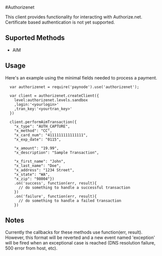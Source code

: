 #Authorizenet

This client provides functionality for interacting with Authorize.net. Certificate based authentication is not yet supported.

## Suported Methods
 * AIM
 
 
## Usage

Here's an example using the minimal fields needed to process a payment.

      var authorizenet = require('paynode').use('authorizenet');
      
      var client = authorizenet.createClient({
        level:authorizenet.levels.sandbox
        ,login:'<yourlogin>'
        ,tran_key:'<yourtran_key>'
      })

      client.performAimTransaction({
        "x_type": "AUTH_CAPTURE",
        "x_method": "CC",
        "x_card_num": "4111111111111111",
        "x_exp_date": "0115",
        
        "x_amount": "19.99",
        "x_description": "Sample Transaction",

        "x_first_name": "John",
        "x_last_name": "Doe",
        "x_address": "1234 Street",
        "x_state": "WA",
        "x_zip": "98004"})
        .on('success', function(err, result){
          // do something to handle a successful transaction
        })
        .on('failure', function(err, result){
          // do something to handle a failed transaction
        })
  
## Notes
Currently the callbacks for these methods use function(err, result). However, this format will be reverted and a new event named 'exception' will be fired when an exceptional case is reached (DNS resolution failure, 500 error from host, etc). 
 
 

